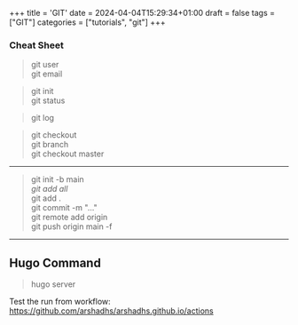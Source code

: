 +++
title = 'GIT'
date = 2024-04-04T15:29:34+01:00
draft = false
tags = ["GIT"]
categories = ["tutorials", "git"]
+++

### Cheat Sheet

> git user   
> git email   

> git init   
> git status   

> git log   

> git checkout   
> git branch   
> git checkout master   

---

> git init -b main   
*git add all*   
> git add .   
> git commit -m "..."   
> git remote add origin <url>  
> git push origin main -f   

---

## Hugo Command
> hugo server

Test the run from workflow:
https://github.com/arshadhs/arshadhs.github.io/actions
